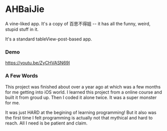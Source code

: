 # AHBaiJie
A vine-liked app. It's a copy of 百思不得姐 -- it has all the funny, weird, stupid stuff in it.

It's a standard tableView-post-based app.

### Demo
https://youtu.be/ZyCHVASN69I

### A Few Words
This project was finished about over a year ago at which was a few months for me getting into iOS world.
I learned this project from a online course and built it from groud up. Then I coded it alone twice. It was a super monster for me.

It was just HARD at the begining of learning programming! 
But it also was the first time I felt programming is actually not that mythical and hard to reach.
All I need is be patient and claim.


